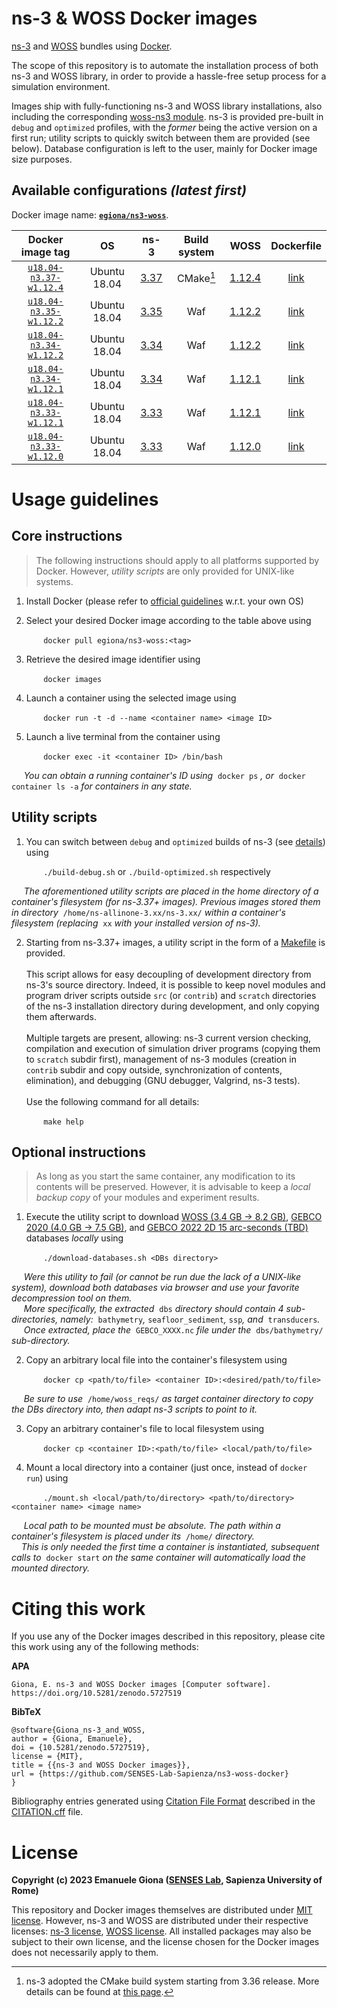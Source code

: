 # ns-3 & WOSS Docker images

[ns-3][ns3] and [WOSS][woss] bundles using [Docker][docker].

The scope of this repository is to automate the installation process of both 
ns-3 and WOSS library, in order to provide a hassle-free setup process for a 
simulation environment.

Images ship with fully-functioning ns-3 and WOSS library installations, also 
including the corresponding [woss-ns3 module][woss-ns3]. 
ns-3 is provided pre-built in `debug` and `optimized` profiles, with the 
*former* being the active version on a first run; utility scripts to quickly
switch between them are provided (see below).
Database configuration is left to the user, mainly for Docker image size 
purposes.

## Available configurations *(latest first)*

Docker image name: [**`egiona/ns3-woss`**][docker-hub-repo].

| Docker image tag | OS | ns-3 | Build system | WOSS | Dockerfile |
| :---: | :---: | :---: | :---: | :---: | :---: |
| [`u18.04-n3.37-w1.12.4`][image6] | Ubuntu 18.04 | [3.37][ns3.37] | CMake[^ns3-cmake] | [1.12.4][woss-changelog] | [link][file6] |
| [`u18.04-n3.35-w1.12.2`][image5] | Ubuntu 18.04 | [3.35][ns3.35] | Waf | [1.12.2][woss-changelog] | [link][file5] |
| [`u18.04-n3.34-w1.12.2`][image4] | Ubuntu 18.04 | [3.34][ns3.34] | Waf | [1.12.2][woss-changelog] | [link][file4] |
| [`u18.04-n3.34-w1.12.1`][image3] | Ubuntu 18.04 | [3.34][ns3.34] | Waf | [1.12.1][woss-changelog] | [link][file3] |
| [`u18.04-n3.33-w1.12.1`][image2] | Ubuntu 18.04 | [3.33][ns3.33] | Waf | [1.12.1][woss-changelog] | [link][file2] |
| [`u18.04-n3.33-w1.12.0`][image1] | Ubuntu 18.04 | [3.33][ns3.33] | Waf | [1.12.0][woss-changelog] | [link][file1] |

[^ns3-cmake]: ns-3 adopted the CMake build system starting from 3.36 release. More details can be found at [this page](https://www.nsnam.org/docs/manual/html/working-with-cmake.html).

# Usage guidelines

## Core instructions

> The following instructions should apply to all platforms supported by Docker. 
However, _utility scripts_ are only provided for UNIX-like systems.

1. Install Docker (please refer to [official guidelines][docker-install] w.r.t. your own OS)

2. Select your desired Docker image according to the table above using

&nbsp;&nbsp;&nbsp;&nbsp;&nbsp;&nbsp;&nbsp;&nbsp;&nbsp;&nbsp;&nbsp;&nbsp; `docker pull egiona/ns3-woss:<tag>`

3. Retrieve the desired image identifier using 

&nbsp;&nbsp;&nbsp;&nbsp;&nbsp;&nbsp;&nbsp;&nbsp;&nbsp;&nbsp;&nbsp;&nbsp; `docker images`

4. Launch a container using the selected image using 

&nbsp;&nbsp;&nbsp;&nbsp;&nbsp;&nbsp;&nbsp;&nbsp;&nbsp;&nbsp;&nbsp;&nbsp; `docker run -t -d --name <container name> <image ID>`

5. Launch a live terminal from the container using 

&nbsp;&nbsp;&nbsp;&nbsp;&nbsp;&nbsp;&nbsp;&nbsp;&nbsp;&nbsp;&nbsp;&nbsp; `docker exec -it <container ID> /bin/bash`

&nbsp;&nbsp;&nbsp;&nbsp; _You can obtain a running container's ID using_&nbsp; `docker ps` _, or_&nbsp; `docker container ls -a` _for containers in any state._

## Utility scripts

1. You can switch between `debug` and `optimized` builds of ns-3 (see [details][ns3-builds]) using 

&nbsp;&nbsp;&nbsp;&nbsp;&nbsp;&nbsp;&nbsp;&nbsp;&nbsp;&nbsp;&nbsp;&nbsp; `./build-debug.sh` or `./build-optimized.sh` respectively 

&nbsp;&nbsp;&nbsp;&nbsp; _The aforementioned utility scripts are placed in the home directory of a container's filesystem (for ns-3.37+ images). Previous images stored them in directory_&nbsp; `/home/ns-allinone-3.xx/ns-3.xx/` _within a container's filesystem (replacing_&nbsp; `xx` _with your installed version of ns-3)._

2. Starting from ns-3.37+ images, a utility script in the form of a [Makefile](./u18.04-n3.37-w1.12.4/ns3-utils/Makefile) is provided. <br/><br/>
This script allows for easy decoupling of development directory from ns-3's source directory.
Indeed, it is possible to keep novel modules and program driver scripts outside `src` (or `contrib`) and `scratch` directories of the ns-3 installation directory during development, and only copying them afterwards. <br/><br/>
Multiple targets are present, allowing: ns-3 current version checking, compilation and execution of simulation driver programs (copying them to `scratch` subdir first), management of ns-3 modules (creation in `contrib` subdir and copy outside, synchronization of contents, elimination), and debugging (GNU debugger, Valgrind, ns-3 tests). <br/><br/>
Use the following command for all details:

&nbsp;&nbsp;&nbsp;&nbsp;&nbsp;&nbsp;&nbsp;&nbsp;&nbsp;&nbsp;&nbsp;&nbsp; `make help`

## Optional instructions

> As long as you start the same container, any modification to its contents will be preserved.
However, it is advisable to keep a _local backup copy_ of your modules and experiment results.

1. Execute the utility script to download [WOSS (3.4 GB -> 8.2 GB)][woss-dbs], [GEBCO 2020 (4.0 GB -> 7.5 GB)][gebco2020], and [GEBCO 2022 2D 15 arc-seconds (TBD)][gebco2022] databases _locally_ using

&nbsp;&nbsp;&nbsp;&nbsp;&nbsp;&nbsp;&nbsp;&nbsp;&nbsp;&nbsp;&nbsp;&nbsp; `./download-databases.sh <DBs directory>`

&nbsp;&nbsp;&nbsp;&nbsp; _Were this utility to fail (or cannot be run due the lack of a UNIX-like system), download both databases via browser and use your favorite decompression tool on them._
<br/>
&nbsp;&nbsp;&nbsp;&nbsp; _More specifically, the extracted_&nbsp; `dbs` _directory should contain 4 sub-directories, namely:_&nbsp; `bathymetry`_,_ `seafloor_sediment`_,_ `ssp`_, and_&nbsp; `transducers`_._
<br/>
&nbsp;&nbsp;&nbsp;&nbsp; _Once extracted, place the_&nbsp; `GEBCO_XXXX.nc` _file under the_&nbsp; `dbs/bathymetry/` _sub-directory._

2. Copy an arbitrary local file into the container's filesystem using

&nbsp;&nbsp;&nbsp;&nbsp;&nbsp;&nbsp;&nbsp;&nbsp;&nbsp;&nbsp;&nbsp;&nbsp; `docker cp <path/to/file> <container ID>:<desired/path/to/file>`

&nbsp;&nbsp;&nbsp;&nbsp; _Be sure to use_&nbsp; `/home/woss_reqs/` _as target container directory to copy the DBs directory into, then adapt ns-3 scripts to point to it._

3. Copy an arbitrary container's file to local filesystem using

&nbsp;&nbsp;&nbsp;&nbsp;&nbsp;&nbsp;&nbsp;&nbsp;&nbsp;&nbsp;&nbsp;&nbsp; `docker cp <container ID>:<path/to/file> <local/path/to/file>`

4. Mount a local directory into a container (just once, instead of `docker run`) using

&nbsp;&nbsp;&nbsp;&nbsp;&nbsp;&nbsp;&nbsp;&nbsp;&nbsp;&nbsp;&nbsp;&nbsp; `./mount.sh <local/path/to/directory> <path/to/directory> <container name> <image name>`

&nbsp;&nbsp;&nbsp;&nbsp; _Local path to be mounted must be absolute. The path within a container's filesystem is placed under its_&nbsp; `/home/` _directory._
<br/>
&nbsp;&nbsp;&nbsp;&nbsp;_This is only needed the first time a container is instantiated, subsequent calls to_&nbsp; `docker start` _on the same container will automatically load the mounted directory._

# Citing this work

If you use any of the Docker images described in this repository, please cite this work using any of the following methods:

**APA**
```
Giona, E. ns-3 and WOSS Docker images [Computer software]. https://doi.org/10.5281/zenodo.5727519
```

**BibTeX**
```
@software{Giona_ns-3_and_WOSS,
author = {Giona, Emanuele},
doi = {10.5281/zenodo.5727519},
license = {MIT},
title = {{ns-3 and WOSS Docker images}},
url = {https://github.com/SENSES-Lab-Sapienza/ns3-woss-docker}
}
```

Bibliography entries generated using [Citation File Format][cff] described in the [CITATION.cff][citation] file.

# License

**Copyright (c) 2023 Emanuele Giona ([SENSES Lab][senseslab], Sapienza University of Rome)**

This repository and Docker images themselves are distributed under [MIT license][docker-license].
However, ns-3 and WOSS are distributed under their respective licenses:
[ns-3 license][ns3-license], [WOSS license][woss-license].
All installed packages may also be subject to their own license, and the license
chosen for the Docker images does not necessarily apply to them.



[ns3]: https://www.nsnam.org/
[woss]: http://telecom.dei.unipd.it/ns/woss/
[docker]: https://www.docker.com/
[woss-ns3]: https://github.com/MetalKnight/woss-ns3

[docker-hub-repo]: https://hub.docker.com/r/egiona/ns3-woss

[ns3.33]: https://www.nsnam.org/releases/ns-3-33/
[ns3.34]: https://www.nsnam.org/releases/ns-3-34/
[ns3.35]: https://www.nsnam.org/releases/ns-3-35/
[ns3.37]: https://www.nsnam.org/releases/ns-3-37/

[woss-changelog]: http://telecom.dei.unipd.it/ns/woss/doxygen/Changelog.html

[image6]: https://hub.docker.com/r/egiona/ns3-woss/tags?page=1&name=u18.04-n3.37-w1.12.4
[file6]: ./u18.04-n3.37-w1.12.4/Dockerfile
[image5]: https://hub.docker.com/r/egiona/ns3-woss/tags?page=1&name=u18.04-n3.35-w1.12.2
[file5]: ./u18.04-n3.35-w1.12.2/Dockerfile
[image4]: https://hub.docker.com/r/egiona/ns3-woss/tags?page=1&name=u18.04-n3.34-w1.12.2
[file4]: ./u18.04-n3.34-w1.12.2/Dockerfile
[image3]: https://hub.docker.com/r/egiona/ns3-woss/tags?page=1&name=u18.04-n3.34-w1.12.1
[file3]: ./u18.04-n3.34-w1.12.1/Dockerfile
[image2]: https://hub.docker.com/r/egiona/ns3-woss/tags?page=1&name=u18.04-n3.33-w1.12.1
[file2]: ./u18.04-n3.33-w1.12.1/Dockerfile
[image1]: https://hub.docker.com/r/egiona/ns3-woss/tags?page=1&name=u18.04-n3.33-w1.12.0
[file1]: ./u18.04-n3.33-w1.12.0/Dockerfile

[docker-install]: https://docs.docker.com/engine/install/

[woss-dbs]: http://telecom.dei.unipd.it/ns/woss/files/WOSS-dbs-v1.6.0.tar.gz
[gebco2020]: https://www.bodc.ac.uk/data/open_download/gebco/gebco_2020/zip/
[gebco2022]: https://www.bodc.ac.uk/data/open_download/gebco/gebco_2022/zip/

[ns3-builds]: https://www.nsnam.org/docs/release/3.37/tutorial/html/getting-started.html#build-profiles

[cff]: https://citation-file-format.github.io/
[citation]: ./CITATION.cff

[senseslab]: https://senseslab.diag.uniroma1.it/
[docker-license]: ./LICENSE
[ns3-license]: https://www.nsnam.org/develop/contributing-code/licensing/
[woss-license]: http://telecom.dei.unipd.it/ns/woss/doxygen/License.html
